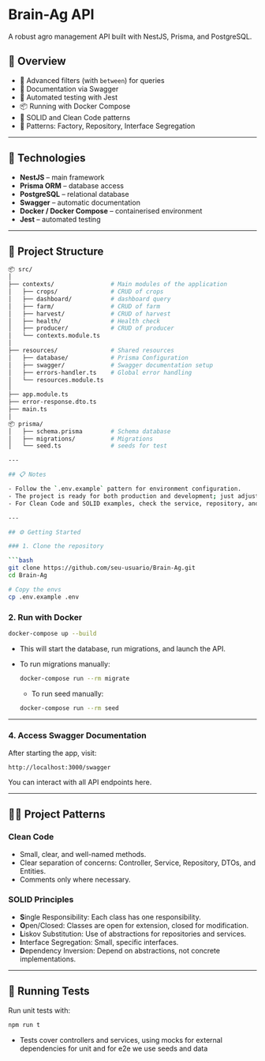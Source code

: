 # Brain-Ag API

A robust agro management API built with NestJS, Prisma, and PostgreSQL.

## 🧱 Overview

- 🎯 Advanced filters (with `between`) for queries
- 📑 Documentation via Swagger
- 🧪 Automated testing with Jest
- 📦 Running with Docker Compose
- 🧼 SOLID and Clean Code patterns
- 🧰 Patterns: Factory, Repository, Interface Segregation

---

## 🚀 Technologies

- **NestJS** – main framework
- **Prisma ORM** – database access
- **PostgreSQL** – relational database
- **Swagger** – automatic documentation
- **Docker / Docker Compose** – containerised environment
- **Jest** – automated testing

---

## 🧭 Project Structure

````bash
📦 src/
│
├── contexts/                # Main modules of the application
│   ├── crops/               # CRUD of crops
│   ├── dashboard/           # dashboard query
│   ├── farm/                # CRUD of farm
│   ├── harvest/             # CRUD of harvest
│   ├── health/              # Health check
│   ├── producer/            # CRUD of producer
│   └── contexts.module.ts
│
├── resources/               # Shared resources
│   ├── database/            # Prisma Configuration
│   ├── swagger/             # Swagger documentation setup
│   ├── errors-handler.ts    # Global error handling
│   └── resources.module.ts
│
├── app.module.ts
├── error-response.dto.ts
├── main.ts
│
📦 prisma/
│   ├── schema.prisma        # Schema database
│   ├── migrations/          # Migrations 
│   └── seed.ts              # seeds for test

---

## 📋 Notes

- Follow the `.env.example` pattern for environment configuration.
- The project is ready for both production and development; just adjust `DATABASE_URL` as needed.
- For Clean Code and SOLID examples, check the service, repository, and controller files.

---

## ⚙️ Getting Started

### 1. Clone the repository

```bash
git clone https://github.com/seu-usuario/Brain-Ag.git
cd Brain-Ag

# Copy the envs
cp .env.example .env
````

### 2. Run with Docker

```bash
docker-compose up --build
```

- This will start the database, run migrations, and launch the API.
- To run migrations manually:

  ```bash
  docker-compose run --rm migrate
  ```

  - To run seed manually:

  ```bash
  docker-compose run --rm seed
  ```

---

### 4. Access Swagger Documentation

After starting the app, visit:

```
http://localhost:3000/swagger
```

You can interact with all API endpoints here.

---

## 🧑‍💻 Project Patterns

### Clean Code

- Small, clear, and well-named methods.
- Clear separation of concerns: Controller, Service, Repository, DTOs, and Entities.
- Comments only where necessary.

### SOLID Principles

- **S**ingle Responsibility: Each class has one responsibility.
- **O**pen/Closed: Classes are open for extension, closed for modification.
- **L**iskov Substitution: Use of abstractions for repositories and services.
- **I**nterface Segregation: Small, specific interfaces.
- **D**ependency Inversion: Depend on abstractions, not concrete implementations.

---

## 🧪 Running Tests

Run unit tests with:

```bash
npm run t
```

- Tests cover controllers and services, using mocks for external dependencies for unit and for e2e we use seeds and data
